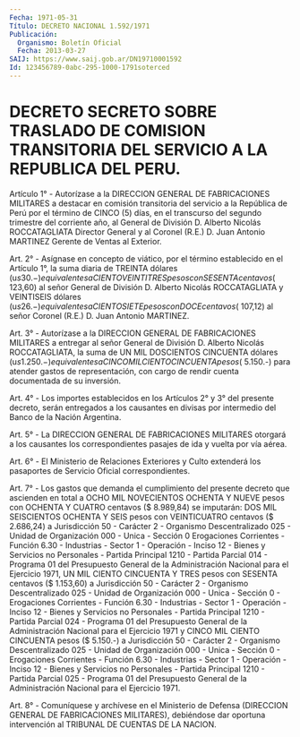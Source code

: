 ```yaml
---
Fecha: 1971-05-31
Título: DECRETO NACIONAL 1.592/1971
Publicación:
  Organismo: Boletín Oficial
  Fecha: 2013-03-27
SAIJ: https://www.saij.gob.ar/DN19710001592
Id: 123456789-0abc-295-1000-1791soterced
---
```

# DECRETO SECRETO SOBRE TRASLADO DE COMISION TRANSITORIA DEL SERVICIO A LA REPUBLICA DEL PERU.

<a id="1"></a>
Artículo 1° - Autorízase a la DIRECCION GENERAL DE FABRICACIONES MILITARES a destacar en comisión transitoria del servicio a la República de Perú por el término de CINCO (5) días, en el transcurso del segundo trimestre del corriente año, al General de División D. Alberto Nicolás ROCCATAGLIATA Director General y al Coronel (R.E.) D. Juan Antonio MARTINEZ Gerente de Ventas al Exterior.

<a id="2"></a>
Art. 2° - Asígnase en concepto de viático, por el término establecido en el Artículo 1°, la suma diaria de TREINTA dólares (u$s 30.-) equivalentes a CIENTO VEINTITRES pesos con SESENTA centavos ($ 123,60) al señor General de División D. Alberto Nicolás ROCCATAGLIATA y VEINTISEIS dólares (u$s 26.-) equivalentes a CIENTO SIETE pesos con DOCE centavos ($ 107,12) al señor Coronel (R.E.) D. Juan Antonio MARTINEZ.

<a id="3"></a>
Art. 3° - Autorízase a la DIRECCION GENERAL DE FABRICACIONES MILITARES a entregar al señor General de División D. Alberto Nicolás ROCCATAGLIATA, la suma de UN MIL DOSCIENTOS CINCUENTA dólares (u$s 1.250.-) equivalentes a CINCO MIL CIENTO CINCUENTA pesos ($ 5.150.-) para atender gastos de representación, con cargo de rendir cuenta documentada de su inversión.

<a id="4"></a>
Art. 4° - Los importes establecidos en los Artículos 2° y 3° del presente decreto, serán entregados a los causantes en divisas por intermedio del Banco de la Nación Argentina.

<a id="5"></a>
Art. 5° - La DIRECCION GENERAL DE FABRICACIONES MILITARES otorgará a los causantes los correspondientes pasajes de ida y vuelta por vía aérea.

<a id="6"></a>
Art. 6° - El Ministerio de Relaciones Exteriores y Culto extenderá los pasaportes de Servicio Oficial correspondientes.

<a id="7"></a>
Art. 7° - Los gastos que demanda el cumplimiento del presente decreto que ascienden en total a OCHO MIL NOVECIENTOS OCHENTA Y NUEVE pesos con OCHENTA Y CUATRO centavos ($ 8.989,84) se imputarán: DOS MIL SEISCIENTOS OCHENTA Y SEIS pesos con VEINTICUATRO centavos ($ 2.686,24) a Jurisdicción 50 - Carácter 2 - Organismo Descentralizado 025 - Unidad de Organización 000 - Unica - Sección 0 Erogaciones Corrientes - Función 6.30 - Industrias - Sector 1 - Operación - Inciso 12 - Bienes y Servicios no Personales - Partida Principal 1210 - Partida Parcial 014 - Programa 01 del Presupuesto General de la Administración Nacional para el Ejercicio 1971, UN MIL CIENTO CINCUENTA Y TRES pesos con SESENTA centavos ($ 1.153,60) a Jurisdicción 50 - Carácter 2 - Organismo Descentralizado 025 - Unidad de Organización 000 - Unica - Sección 0 - Erogaciones Corrientes - Función 6.30 - Industrias - Sector 1 - Operación - Inciso 12 - Bienes y Servicios no Personales - Partida Principal 1210 - Partida Parcial 024 - Programa 01 del Presupuesto General de la Administración Nacional para el Ejercicio 1971 y CINCO MIL CIENTO CINCUENTA pesos ($ 5.150.-) a Jurisdicción 50 - Carácter 2 - Organismo Descentralizado 025 - Unidad de Organización 000 - Unica - Sección 0 - Erogaciones Corrientes - Función 6.30 - Industrias - Sector 1 - Operación - Inciso 12 - Bienes y Servicios no Personales - Partida Principal 1210 - Partida Parcial 025 - Programa 01 del Presupuesto General de la Administración Nacional para el Ejercicio 1971.

<a id="8"></a>
Art. 8° - Comuníquese y archívese en el Ministerio de Defensa (DIRECCION GENERAL DE FABRICACIONES MILITARES), debiéndose dar oportuna intervención al TRIBUNAL DE CUENTAS DE LA NACION.